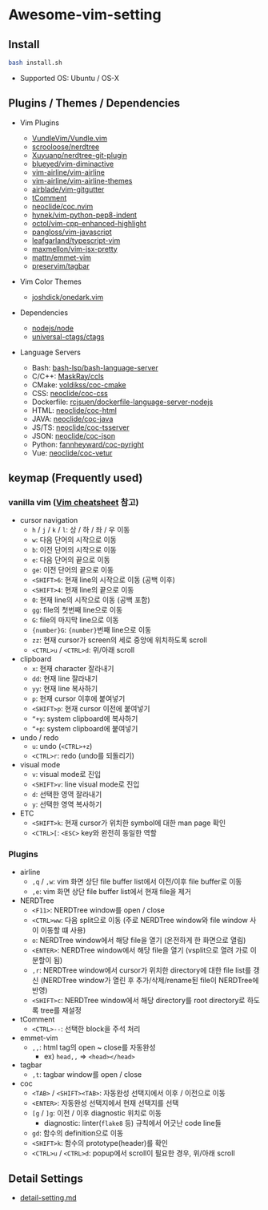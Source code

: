 # Awesome-vim-setting

## Install

```bash
bash install.sh
```

- Supported OS: Ubuntu / OS-X

## Plugins / Themes / Dependencies

- Vim Plugins
    - [VundleVim/Vundle.vim](https://github.com/VundleVim/Vundle.vim)
    - [scrooloose/nerdtree](https://github.com/preservim/nerdtree)
    - [Xuyuanp/nerdtree-git-plugin](https://github.com/Xuyuanp/nerdtree-git-plugin)
    - [blueyed/vim-diminactive](https://github.com/blueyed/vim-diminactive)
    - [vim-airline/vim-airline](https://github.com/vim-airline/vim-airline)
    - [vim-airline/vim-airline-themes](https://github.com/vim-airline/vim-airline-themes)
    - [airblade/vim-gitgutter](https://github.com/airblade/vim-gitgutter)
    - [tComment](https://github.com/tomtom/tcomment_vim)
    - [neoclide/coc.nvim](https://github.com/neoclide/coc.nvim)
    - [hynek/vim-python-pep8-indent](https://github.com/Vimjas/vim-python-pep8-indent)
    - [octol/vim-cpp-enhanced-highlight](https://github.com/octol/vim-cpp-enhanced-highlight)
    - [pangloss/vim-javascript](https://github.com/pangloss/vim-javascript)
    - [leafgarland/typescript-vim](https://github.com/leafgarland/typescript-vim)
    - [maxmellon/vim-jsx-pretty](https://github.com/maxmellon/vim-jsx-pretty)
    - [mattn/emmet-vim](https://github.com/mattn/emmet-vim)
    - [preservim/tagbar](https://github.com/preservim/tagbar)

- Vim Color Themes
    - [joshdick/onedark.vim](https://github.com/joshdick/onedark.vim)

- Dependencies
    - [nodejs/node](https://github.com/nodejs/node)
    - [universal-ctags/ctags](https://github.com/universal-ctags/ctags)

- Language Servers
    - Bash: [bash-lsp/bash-language-server](https://github.com/bash-lsp/bash-language-server)
    - C/C++: [MaskRay/ccls](https://github.com/MaskRay/ccls)
    - CMake: [voldikss/coc-cmake](https://github.com/voldikss/coc-cmake)
    - CSS: [neoclide/coc-css](https://github.com/neoclide/coc-css)
    - Dockerfile: [rcjsuen/dockerfile-language-server-nodejs](https://github.com/rcjsuen/dockerfile-language-server-nodejs)
    - HTML: [neoclide/coc-html](https://github.com/neoclide/coc-html)
    - JAVA: [neoclide/coc-java](https://github.com/neoclide/coc-java)
    - JS/TS: [neoclide/coc-tsserver](https://github.com/neoclide/coc-tsserver)
    - JSON: [neoclide/coc-json](https://github.com/neoclide/coc-json)
    - Python: [fannheyward/coc-pyright](https://github.com/fannheyward/coc-pyright)
    - Vue: [neoclide/coc-vetur](https://github.com/neoclide/coc-vetur)

## keymap (Frequently used)

### vanilla vim ([Vim cheatsheet](https://devhints.io/vim) 참고)
    
- cursor navigation
    - `h` / `j` / `k` / `l`: 상 / 하 / 좌 / 우 이동
    - `w`: 다음 단어의 시작으로 이동
    - `b`: 이전 단어의 시작으로 이동
    - `e`: 다음 단어의 끝으로 이동
    - `ge`: 이전 단어의 끝으로 이동
    - `<SHIFT>6`: 현재 line의 시작으로 이동 (공백 이후)
    - `<SHIFT>4`: 현재 line의 끝으로 이동
    - `0`: 현재 line의 시작으로 이동 (공백 포함)
    - `gg`: file의 첫번째 line으로 이동
    - `G`: file의 마지막 line으로 이동
    - `{number}G`: `{number}`번째 line으로 이동
    - `zz`: 현재 cursor가 screen의 세로 중앙에 위치하도록 scroll
    - `<CTRL>u` / `<CTRL>d`: 위/아래 scroll
- clipboard
    - `x`: 현재 character 잘라내기
    - `dd`: 현재 line 잘라내기
    - `yy`: 현재 line 복사하기
    - `p`: 현재 cursor 이후에 붙여넣기
    - `<SHIFT>p`: 현재 cursor 이전에 붙여넣기
    - `“+y`: system clipboard에 복사하기
    - `“+p`: system clipboard에 붙여넣기
- undo / redo
    - `u`: undo (`<CTRL>+z`)
    - `<CTRL>r`: redo (undo를 되돌리기)
- visual mode
    - `v`: visual mode로 진입
    - `<SHIFT>v`: line visual mode로 진입
    - `d`: 선택한 영역 잘라내기
    - `y`: 선택한 영역 복사하기
- ETC
    - `<SHIFT>k`: 현재 cursor가 위치한 symbol에 대한 man page 확인
    - `<CTRL>[`: `<ESC>` key와 완전히 동일한 역할

### Plugins
- airline
    - `,q` / `,w`: vim 화면 상단 file buffer list에서 이전/이후 file buffer로 이동
    - `,e`: vim 화면 상단 file buffer list에서 현재 file을 제거
- NERDTree
    - `<F11>`: NERDTree window를 open / close
    - `<CTRL>ww`: 다음 split으로 이동 (주로 NERDTree window와 file window 사이 이동할 떄 사용)
    - `o`: NERDTree window에서 해당 file을 열기 (온전하게 한 화면으로 열림)
    - `<ENTER>`: NERDTree window에서 해당 file을 열기 (vsplit으로 열려 가로 이분할이 됨)
    - `,r`: NERDTree window에서 cursor가 위치한 directory에 대한 file list를 갱신 (NERDTree window가 열린 후 추가/삭제/rename된 file이 NERDTree에 반영)
    - `<SHIFT>c`: NERDTree window에서 해당 directory를 root directory로 하도록 tree를 재설정
- tComment
    - `<CTRL>--`: 선택한 block을 주석 처리
- emmet-vim
    - `,,`: html tag의 open ~ close를 자동완성
        - ex) `head,,` => `<head></head>`
- tagbar
    - `,t`: tagbar window를 open / close
- coc
    - `<TAB>` / `<SHIFT><TAB>`: 자동완성 선택지에서 이후 / 이전으로 이동
    - `<ENTER>`: 자동완성 선택지에서 현재 선택지를 선택
    - `[g` / `]g`: 이전 / 이후 diagnostic 위치로 이동
        - diagnostic: linter(`flake8` 등) 규칙에서 어긋난 code line들
    - `gd`: 함수의 definition으로 이동
    - `<SHIFT>k`: 함수의 prototype(header)를 확인
    - `<CTRL>u` / `<CTRL>d`: popup에서 scroll이 필요한 경우, 위/아래 scroll

## Detail Settings
- [detail-setting.md](detail-setting.md)
